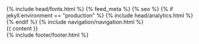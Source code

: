 <!DOCTYPE html>
<html lang="en">
<head>
  <meta charset="UTF-8">
  <meta http-equiv="X-UA-Compatible" content="IE=edge">
  <meta name="viewport" content="width=device-width, initial-scale=1.0">
  <title>{{ site.title }}</title>
  <link rel="stylesheet" href="/assets/css/styles.css">
  {% include head/fonts.html %}
  {% feed_meta %}
  {% seo %}
  {% if jekyll.environment == "production" %}
    {% include head/analytics.html %}
  {% endif %}
</head>
<body>
  {% include navigation/navigation.html %}
  <main>
    {{ content }}
  </main>
  {% include footer/footer.html %}
</body>
</html>
